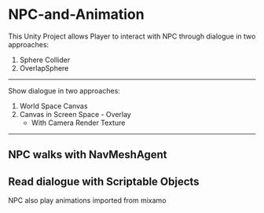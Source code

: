 # NPC-and-Animation
This Unity Project allows Player to interact with NPC through dialogue in two approaches:
1. Sphere Collider
2. OverlapSphere
---
Show dialogue in two approaches:
1. World Space Canvas
2. Canvas in Screen Space - Overlay
    * With Camera Render Texture 
---
NPC walks with NavMeshAgent
---
Read dialogue with Scriptable Objects
---
NPC also play animations imported from mixamo